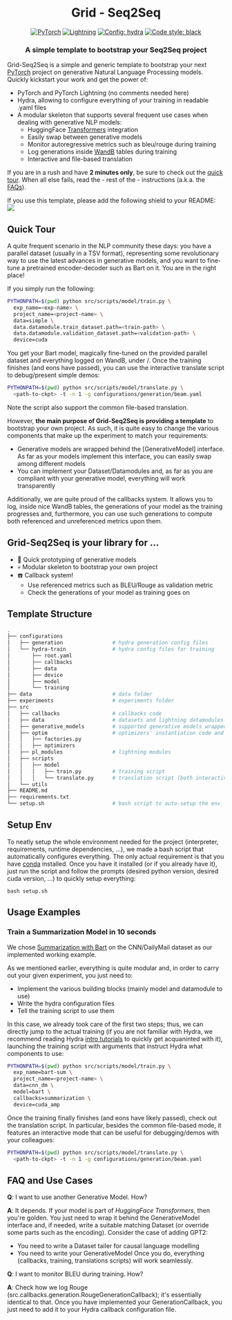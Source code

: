 <h1 align="center">
  Grid - Seq2Seq
</h1>

<p align="center">
  <a href="https://pytorch.org/get-started/locally/"><img alt="PyTorch" src="https://img.shields.io/badge/PyTorch-orange?style=for-the-badge&logo=pytorch"></a>
  <a href="https://pytorchlightning.ai/"><img alt="Lightning" src="https://img.shields.io/badge/-Lightning-blueviolet?style=for-the-badge"></a>
  <a href="https://hydra.cc/"><img alt="Config: hydra" src="https://img.shields.io/badge/config-hydra-blue?style=for-the-badge"></a>
  <a href="https://black.readthedocs.io/en/stable/"><img alt="Code style: black" src="https://img.shields.io/badge/code%20style-black-black.svg?style=for-the-badge"></a>
</p>

<h3 align="center">
  A simple template to bootstrap your Seq2Seq project
</h3>

Grid-Seq2Seq is a simple and generic template to bootstrap your next [PyTorch](https://pytorch.org) project on generative 
Natural Language Processing models.
Quickly kickstart your work and get the power of:
* PyTorch and PyTorch Lightning (no comments needed here)
* Hydra, allowing to configure everything of your training in readable .yaml files
* A modular skeleton that supports several frequent use cases when dealing with generative NLP models:
    * HuggingFace [Transformers](https://github.com/huggingface/transformers) integration
    * Easily swap between generative models
    * Monitor autoregressive metrics such as bleu/rouge during training
    * Log generations inside [WandB](https://wandb.ai) tables during training
    * Interactive and file-based translation
  
If you are in a rush and have **2 minutes only**, be sure to check out the [quick tour](#quick-tour). 
When all else fails, read the - rest of the - instructions (a.k.a. the [FAQs](#faq-and-use-cases)).

If you use this template, please add the following shield to your README:
<br>
[![](https://img.shields.io/badge/-NLP--Gen-blueviolet?style=for-the-badge&logo=github)](https://github.com/poccio/nlp-gen)

## Quick Tour

A quite frequent scenario in the NLP community these days: you have a parallel dataset (usually in a TSV format),
representing some revolutionary way to use the latest advances in generative models, and you want to fine-tune a pretrained
encoder-decoder such as Bart on it. You are in the right place!

If you simply run the following:
```bash
PYTHONPATH=$(pwd) python src/scripts/model/train.py \
  exp_name=<exp-name> \
  project_name=<project-name> \
  data=simple \
  data.datamodule.train_dataset.path=<train-path> \
  data.datamodule.validation_dataset.path=<validation-path> \
  device=cuda
```
You get your Bart model, magically fine-tuned on the provided parallel dataset and everything logged on WandB, 
under <project-name>/<exp-name>. Once the training finishes (and eons have passed), 
you can use the interactive translate script to debug/present simple demos:
```bash
PYTHONPATH=$(pwd) python src/scripts/model/translate.py \
  <path-to-ckpt> -t -n 1 -g configurations/generation/beam.yaml
```
Note the script also support the common file-based translation.

However, **the main purpose of Grid-Seq2Seq is providing a template** to bootstrap your own project. 
As such, it is quite easy to change the various components that make up the experiment to match your requirements:
* Generative models are wrapped behind the [GenerativeModel] interface. As far as your models implement this interface, 
  you can easily swap among different models
* You can implement your Dataset/Datamodules and, as far as you are compliant with your generative model, everything will
  work transparently
  
Additionally, we are quite proud of the callbacks system. It allows you to log, inside nice WandB tables, the generations of your model as the training
progresses and, furthermore, you can use such generations to compute both referenced and unreferenced metrics upon them.

## Grid-Seq2Seq is your library for ...

* :rocket: Quick prototyping of generative models
* :skull: Modular skeleton to bootstrap your own project
* :telephone: Callback system! 
  * Use referenced metrics such as BLEU/Rouge as validation metric
  * Check the generations of your model as training goes on

## Template Structure

```bash
.
├── configurations
│   ├── generation                # hydra generation config files
│   └── hydra-train               # hydra config files for training
│       ├── root.yaml
│       ├── callbacks
│       ├── data
│       ├── device
│       ├── model
│       └── training
├── data                          # data folder
├── experiments                   # experiments folder
├── src       
│   ├── callbacks                 # callbacks code
│   ├── data                      # datasets and lightning datamodules
│   ├── generative_models         # supported generative models wrapped behind an interface
│   ├── optim                     # optimizers' instantiation code and custom optimizers
│   │   ├── factories.py
│   │   ├── optimizers
│   ├── pl_modules                # lightning modules
│   ├── scripts                   
│   │   ├── model                 
│   │   │   ├── train.py          # training script
│   │   │   └── translate.py      # translation script (both interactive and file mode supported)
│   └── utils
├── README.md
├── requirements.txt
└── setup.sh                      # bash script to auto-setup the env
```

## Setup Env

To neatly setup the whole environment needed for the project (interpreter, requirements, runtime dependencies, ...), 
we made a bash script that automatically configures everything. The only actual requirement is that you have [conda](https://docs.conda.io/projects/conda/en/latest/index.html)
installed. Once you have it installed (or if you already have it), just run the script and follow the prompts (desired python version, desired cuda version, ...) to quickly setup everything:

```
bash setup.sh
```

## Usage Examples

### Train a Summarization Model in 10 seconds

We chose [Summarization with Bart](https://www.aclweb.org/anthology/2020.acl-main.703.pdf) on the CNN/DailyMail dataset as our implemented working example.

As we mentioned earlier, everything is quite modular and, in order to carry out your given experiment, you just need to:
* Implement the various building blocks (mainly model and datamodule to use)
* Write the hydra configuration files
* Tell the training script to use them

In this case, we already took care of the first two steps; thus, we can directly jump to the actual training
(if you are not familiar with Hydra, we recommend reading Hydra [intro tutorials](https://hydra.cc/docs/tutorials/intro) to quickly get acquaninted with it),
launching the training script with arguments that instruct Hydra what components to use:

```bash
PYTHONPATH=$(pwd) python src/scripts/model/train.py \
  exp_name=bart-sum \
  project_name=<project-name> \
  data=cnn_dm \
  model=bart \
  callbacks=summarization \
  device=cuda_amp
```

Once the training finally finishes (and eons have likely passed), check out the translation script. In particular, besides
the common file-based mode, it features an interactive mode that can be useful for debugging/demos with your colleagues:

```bash
PYTHONPATH=$(pwd) python src/scripts/model/translate.py \
  <path-to-ckpt> -t -n 1 -g configurations/generation/beam.yaml
```

## FAQ and Use Cases

**Q**: I want to use another Generative Model. How?

**A**: It depends. If your model is part of *HuggingFace Transformers*, then you're golden. You just need to wrap it
behind the GenerativeModel interface and, if needed, write a suitable matching Dataset (or override some parts such as the
encoding). Consider the case of adding GPT2:
* You need to write a Dataset tailer for causal language modelling
* You need to write your GenerativeModel
Once you do, everything (callbacks, training, translations scripts) will work seamlessly.

**Q**: I want to monitor BLEU during training. How?

**A**: Check how we log Rouge (src.callbacks.generation.RougeGenerationCallback); it's essentially identical to that.
Once you have implemented your GenerationCallback, you just need to add it to your Hydra callback configuration file.



